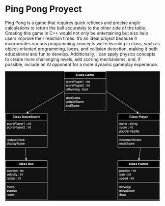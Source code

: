 # Ping Pong Proyect
Ping Pong is a game that requires quick reflexes and precise angle calculations to return the ball accurately to the other side of the table. Creating this game in C++ would not only be entertaining but also help users improve their reaction times. It’s an ideal project because it incorporates various programming concepts we’re learning in class, such as object-oriented programming, loops, and collision detection, making it both educational and fun to develop. Additionally, I can apply physics concepts to create more challenging levels, add scoring mechanisms, and, if possible, include an AI opponent for a more dynamic gameplay experience.




![Diagrama de classes](pingpong.drawio.png)
